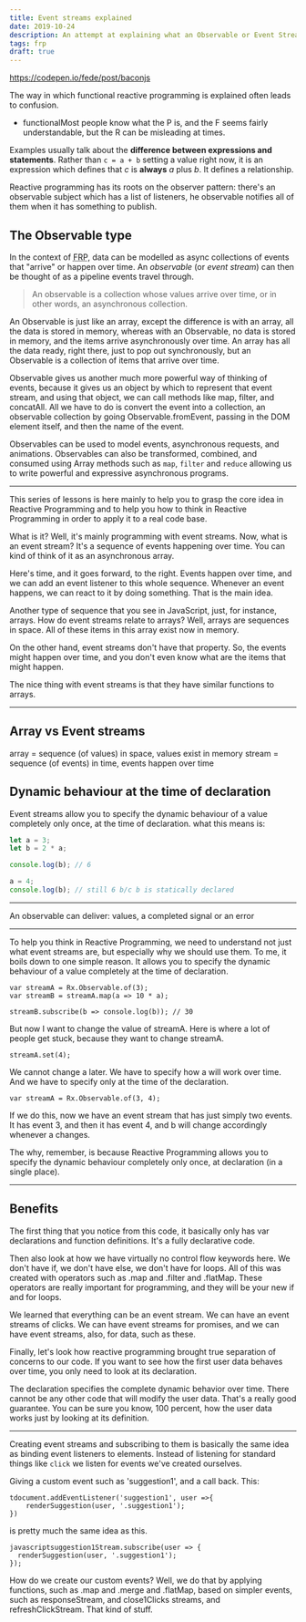 ```yaml
---
title: Event streams explained
date: 2019-10-24
description: An attempt at explaining what an Observable or Event Stream is in the context of functional reactive programming.
tags: frp
draft: true
---
```


https://codepen.io/fede/post/baconjs

The way in which functional reactive programming is explained often leads to confusion.

- functionalMost people know what the P is, and the F seems fairly understandable, but the R can be misleading at times.

Examples usually talk about the **difference between expressions and statements**. Rather than `c = a + b` setting a value right now, it is
an expression which defines that _c_ is **always** _a_ plus _b_. It defines a relationship.

Reactive programming has its roots on the observer pattern: there's an observable subject which has a list of listeners, he observable
notifies all of them when it has something to publish.

## The Observable type

In the context of <abbr title="Functional Reactive Programming">FRP</abbr>, data can be modelled as async collections of events that
"arrive" or happen over time. An _observable_ (or _event stream_) can then be thought of as a pipeline events travel through.

> An observable is a collection whose values arrive over time, or in other words, an asynchronous collection.

An Observable is just like an array, except the difference is with an array, all the data is stored in memory, whereas with an Observable,
no data is stored in memory, and the items arrive asynchronously over time. An array has all the data ready, right there, just to pop out
synchronously, but an Observable is a collection of items that arrive over time.

Observable gives us another much more powerful way of thinking of events, because it gives us an object by which to represent that event
stream, and using that object, we can call methods like map, filter, and concatAll. All we have to do is convert the event into a
collection, an observable collection by going Observable.fromEvent, passing in the DOM element itself, and then the name of the event.

Observables can be used to model events, asynchronous requests, and animations. Observables can also be transformed, combined, and consumed
using Array methods such as `map`, `filter` and `reduce` allowing us to write powerful and expressive asynchronous programs.

---

This series of lessons is here mainly to help you to grasp the core idea in Reactive Programming and to help you how to think in Reactive
Programming in order to apply it to a real code base.

What is it? Well, it's mainly programming with event streams. Now, what is an event stream? It's a sequence of events happening over time.
You can kind of think of it as an asynchronous array.

Here's time, and it goes forward, to the right. Events happen over time, and we can add an event listener to this whole sequence. Whenever
an event happens, we can react to it by doing something. That is the main idea.

Another type of sequence that you see in JavaScript, just, for instance, arrays. How do event streams relate to arrays? Well, arrays are
sequences in space. All of these items in this array exist now in memory.

On the other hand, event streams don't have that property. So, the events might happen over time, and you don't even know what are the items
that might happen.

The nice thing with event streams is that they have similar functions to arrays.

---

## Array vs Event streams

array = sequence (of values) in space, values exist in memory stream = sequence (of events) in time, events happen over time

## Dynamic behaviour at the time of declaration

Event streams allow you to specify the dynamic behaviour of a value completely only once, at the time of declaration. what this means is:

```js
let a = 3;
let b = 2 * a;

console.log(b); // 6

a = 4;
console.log(b); // still 6 b/c b is statically declared
```

---

An observable can deliver: values, a completed signal or an error

---

To help you think in Reactive Programming, we need to understand not just what event streams are, but especially why we should use them. To
me, it boils down to one simple reason. It allows you to specify the dynamic behaviour of a value completely at the time of declaration.

```
var streamA = Rx.Observable.of(3);
var streamB = streamA.map(a => 10 * a);

streamB.subscribe(b => console.log(b)); // 30
```

But now I want to change the value of streamA. Here is where a lot of people get stuck, because they want to change streamA.

```
streamA.set(4);
```

We cannot change a later. We have to specify how a will work over time. And we have to specify only at the time of the declaration.

```
var streamA = Rx.Observable.of(3, 4);
```

If we do this, now we have an event stream that has just simply two events. It has event 3, and then it has event 4, and b will change
accordingly whenever a changes.

The why, remember, is because Reactive Programming allows you to specify the dynamic behaviour completely only once, at declaration (in a
single place).

---

## Benefits

The first thing that you notice from this code, it basically only has var declarations and function definitions. It's a fully declarative
code.

Then also look at how we have virtually no control flow keywords here. We don't have if, we don't have else, we don't have for loops. All of
this was created with operators such as .map and .filter and .flatMap. These operators are really important for programming, and they will
be your new if and for loops.

We learned that everything can be an event stream. We can have an event streams of clicks. We can have event streams for promises, and we
can have event streams, also, for data, such as these.

Finally, let's look how reactive programming brought true separation of concerns to our code. If you want to see how the first user data
behaves over time, you only need to look at its declaration.

The declaration specifies the complete dynamic behavior over time. There cannot be any other code that will modify the user data. That's a
really good guarantee. You can be sure you know, 100 percent, how the user data works just by looking at its definition.

---

Creating event streams and subscribing to them is basically the same idea as binding event listeners to elements. Instead of listening for
standard things like `click` we listen for events we've created ourselves.

Giving a custom event such as 'suggestion1', and a call back. This:

```
tdocument.addEventListener('suggestion1', user =>{
    renderSuggestion(user, '.suggestion1');
})
```

is pretty much the same idea as this.

```
javascriptsuggestion1Stream.subscribe(user => {
  renderSuggestion(user, '.suggestion1');
});
```

How do we create our custom events? Well, we do that by applying functions, such as .map and .merge and .flatMap, based on simpler events,
such as responseStream, and close1Clicks streams, and refreshClickStream. That kind of stuff.
